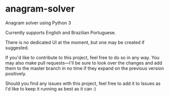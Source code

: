 # anagram-solver
Anagram solver using Python 3

Currently supports English and Brazilian Portuguese.

There is no dedicated UI at the moment, but one may be created if suggested.

If you'd like to contribute to this project, feel free to do so in any way. You may also make pull requests—I'll be sure to look over the changes and add them to the master branch in no time if they expand on the previous version positively.

Should you find any issues with this project, feel free to add it to Issues as I'd like to keep it running as best as it can :)
